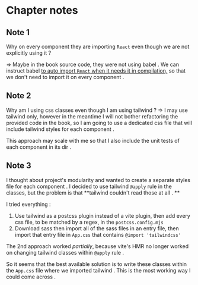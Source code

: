 # Chapter notes

## Note 1

Why on every component they are importing `React` even though we are not explicitly using it ?

=> Maybe in the book source code, they were not using babel . We can instruct babel [to auto import `React` when it needs it in compilation,](https://babeljs.io/docs/babel-preset-react#options) so that we don't need to import it on every component .

## Note 2

Why am I using css classes even though I am using tailwind ?
=> I may use tailwind only, however in the meantime I will not bother refactoring the provided code in the book, so I am going to use a dedicated css file that will include tailwind styles for each component .

This approach may scale with me so that I also include the unit tests of each component in its dir .

## Note 3 
I thought about project's modularity and wanted to create a separate styles file for each component . I decided to use tailwind `@apply` rule in the classes, but the problem is that **tailwind couldn't read those at all . **

I tried everything : 
1. Use tailwind as a postcss plugin instead of a vite plugin, then add every css file, to be matched by a regex, in the `postcss.config.mjs`
2. Download sass then import all of the sass files in an entry file, then import that entry file in `App.css` that contains `@import 'tailwindcss'`

The 2nd approach worked *partially*, because vite's HMR no longer worked on changing tailwind classes within `@apply` rule . 

So it seems that the best available solution is to write these classes within the `App.css` file where we imported tailwind . This is the most working way I could come across . 